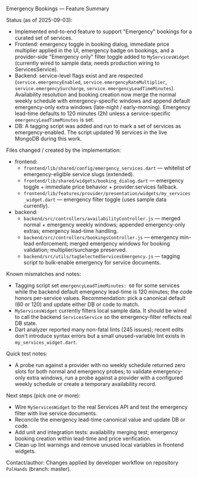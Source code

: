 Emergency Bookings — Feature Summary

Status (as of 2025-09-03):
- Implemented end-to-end feature to support "Emergency" bookings for a curated set of services.
- Frontend: emergency toggle in booking dialog, immediate price multiplier applied in the UI, emergency badge on bookings, and a provider-side "Emergency only" filter toggle added to `MyServicesWidget` (currently wired to sample data; needs production wiring to ServicesService).
- Backend: service-level flags exist and are respected (`service.emergencyEnabled`, `service.emergencyRateMultiplier`, `service.emergencySurcharge`, `service.emergencyLeadTimeMinutes`). Availability resolution and booking creation now merge the normal weekly schedule with emergency-specific windows and append default emergency-only extra windows (late-night / early-morning). Emergency lead-time defaults to 120 minutes (2h) unless a service-specific `emergencyLeadTimeMinutes` is set.
- DB: A tagging script was added and run to mark a set of services as emergency-enabled. The script updated 16 services in the live MongoDB during this work.

Files changed / created by the implementation:
- frontend:
  - `frontend/lib/shared/config/emergency_services.dart` — whitelist of emergency-eligible service slugs (extended).
  - `frontend/lib/shared/widgets/booking_dialog.dart` — emergency toggle + immediate price behavior + provider.services fallback.
  - `frontend/lib/features/provider/presentation/widgets/my_services_widget.dart` — emergency filter toggle (uses sample data currently).
- backend:
  - `backend/src/controllers/availabilityController.js` — merged normal + emergency weekly windows; appended emergency-only extras; emergency lead-time handling.
  - `backend/src/controllers/bookingsController.js` — emergency min-lead enforcement; merged emergency windows for booking validation; multiplier/surcharge preserved.
  - `backend/src/utils/tagSelectedServicesEmergency.js` — tagging script to bulk-enable emergency for service documents.

Known mismatches and notes:
- Tagging script set `emergencyLeadTimeMinutes: 60` for some services while the backend default emergency lead-time is 120 minutes; the code honors per-service values. Recommendation: pick a canonical default (60 or 120) and update either DB or code to match.
- `MyServicesWidget` currently filters local sample data. It should be wired to call the backend `ServicesService` so the emergency-filter reflects real DB state.
- Dart analyzer reported many non-fatal lints (245 issues); recent edits don't introduce syntax errors but a small unused-variable lint exists in `my_services_widget.dart`.

Quick test notes:
- A probe run against a provider with no weekly schedule returned zero slots for both normal and emergency probes; to validate emergency-only extra windows, run a probe against a provider with a configured weekly schedule or create a temporary availability record.

Next steps (pick one or more):
- Wire `MyServicesWidget` to the real Services API and test the emergency filter with live service documents.
- Reconcile the emergency lead-time canonical value and update DB or code.
- Add unit and integration tests: availability merging test; emergency booking creation within lead-time and price verification.
- Clean up lint warnings and remove unused local variables in frontend widgets.

Contact/author: Changes applied by developer workflow on repository `PalHands` (branch: master).
